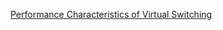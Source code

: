 
[Performance Characteristics of Virtual Switching](http://www.net.in.tum.de/fileadmin/bibtex/publications/papers/Open-vSwitch-CloudNet-14.pdf)

